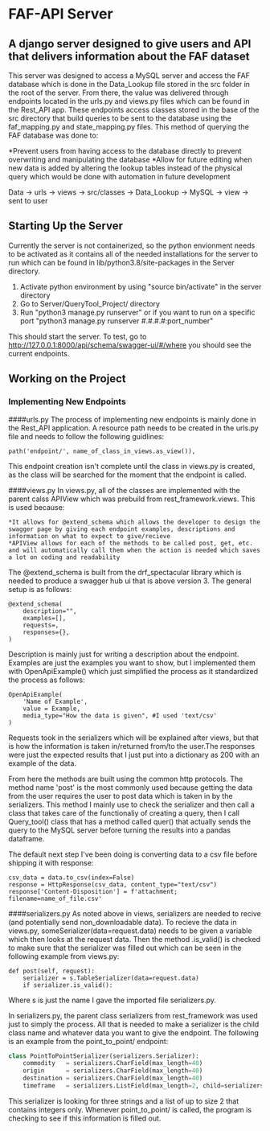 # FAF-API Server

## A django server designed to give users and API that delivers information about the FAF dataset

This server was designed to access a MySQL server and access the FAF database which is done in the Data_Lookup file stored in the src folder in the root of the server. From there, the value was delivered through endpoints located in the urls.py and views.py files which can be found in the Rest_API app. These endpoints access classes stored in the base of the src directory that build queries to be sent to the database using the faf_mapping.py and state_mapping.py files. This method of querying the FAF database was done to:

*Prevent users from having access to the database directly to prevent overwriting and manipulating the database
*Allow for future editing when new data is added by altering the lookup tables instead of the physical query which would be done with automation in future development

Data -> urls -> views -> src/classes -> Data_Lookup -> MySQL -> view -> sent to user

## Starting Up the Server
Currently the server is not containerized, so the python envionment needs to be activated as it contains all of the needed installations for the server to run which can be found in lib/python3.8/site-packages in the Server directory.

1. Activate python environment by using "source bin/activate" in the server directory
2. Go to Server/QueryTool_Project/ directory
3. Run "python3 manage.py runserver" or if you want to run on a specific port "python3 manage.py runserver #.#.#.#:port_number"

This should start the server. To test, go to http://127.0.0.1:8000/api/schema/swagger-ui/#/where you should see the current endpoints.

## Working on the Project
### Implementing New Endpoints
####urls.py
The process of implementing new endpoints is mainly done in the Rest_API application. A resource path needs to be created in the urls.py file and needs to follow the following guidlines:

```
path('endpoint/', name_of_class_in_views.as_view()),
```

This endpoint creation isn't complete until the class in views.py is created, as the class will be searched for the moment that the endpoint is called.

####views.py
In views.py, all of the classes are implemented with the parent calss APIView which was prebuild from rest_framework.views. This is used because:

    *It allows for @extend_schema which allows the developer to design the swagger page by giving each endpoint examples, descriptions and information on what to expect to give/recieve
    *APIView allows for each of the methods to be called post, get, etc. and will automatically call them when the action is needed which saves a lot on coding and readability

The @extend_schema is built from the drf_spectacular library which is needed to produce a swagger hub ui that is above version 3. The general setup is as follows:

```
@extend_schema(
    description="",
    examples=[],
    requests=,
    responses={},
)
```
Description is mainly just for writing a description about the endpoint. Examples are just the examples you want to show, but I implemented them with OpenApiExample() which just simplified the process as it standardized the process as follows:
```
OpenApiExample(
    'Name of Example',
    value = Example,
    media_type="How the data is given", #I used 'text/csv'
)
```
Requests took in the serializers which will be explained after views, but that is how the information is taken in/returned from/to the user.The responses were just the expected results that I just put into a dictionary as 200 with an example of the data.

From here the methods are built using the common http protocols. The method name 'post' is the most commonly used because getting the data from the user requires the user to post data which is taken in by the serializers. This method I mainly use to check the serializer and then call a class that takes care of the functionaliy of creating a query, then I call Query_tool() class that has a method called quer() that actually sends the query to the MySQL server before turning the results into a pandas dataframe. 

The default next step I've been doing is converting data to a csv file before shipping it with response:

```
csv_data = data.to_csv(index=False)
response = HttpResponse(csv_data, content_type="text/csv")
response['Content-Disposition'] = f'attachment; filename=name_of_file.csv'
```

####serializers.py
As noted above in views, serializers are needed to recive (and potentially send non_downloadable data). To recieve the data in views.py, someSerializer(data=request.data) needs to be given a variable which then looks at the request data. Then the method .is_valid() is checked to make sure that the serializer was filled out which can be seen in the following example from views.py:
```
def post(self, request):
    serializer = s.TableSerializer(data=request.data)
    if serializer.is_valid():
``` 
Where s is just the name I gave the imported file serializers.py.

In serializers.py, the parent class serializers from rest_framework was used just to simply the process. All that is needed to make a serializer is the child class name and whatever data you want to give the endpoint. The following is an example from the point_to_point/ endpoint:
```python
class PointToPointSerializer(serializers.Serializer):
    commodity   = serializers.CharField(max_length=40)
    origin      = serializers.CharField(max_length=40)
    destination = serializers.CharField(max_length=40)
    timeframe   = serializers.ListField(max_length=2, child=serializers.IntegerField())
```
This serializer is looking for three strings and a list of up to size 2 that contains integers only. Whenever point_to_point/ is called, the program is checking to see if this information is filled out.



